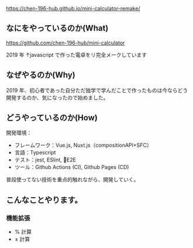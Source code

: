 https://chen-196-hub.github.io/mini-calculator-remake/

## なにをやっているのか(What)

https://github.com/chen-196-hub/mini-calculator

2019 年 ↑javascript で作った電卓をリ完全メークしています

## なぜやるのか(Why)

2019 年、初心者であった自分ただ独学で学んだことで作ったものは今ならどう開発するのか、気になったので始めました。

## どうやっているのか(How)

開発環境：

- フレームワーク：Vue.js, Nuxt.js（compositionAPI+SFC）
- 言語：Typescript
- テスト：jest, ESlint, 🚧E2E
- ツール：Github Actions (CI), Github Pages (CD)

普段使ってない技術を重点的触れながら、開発していく。

## こんなことやります。

### 機能拡張

- % 計算
- ± 計算

